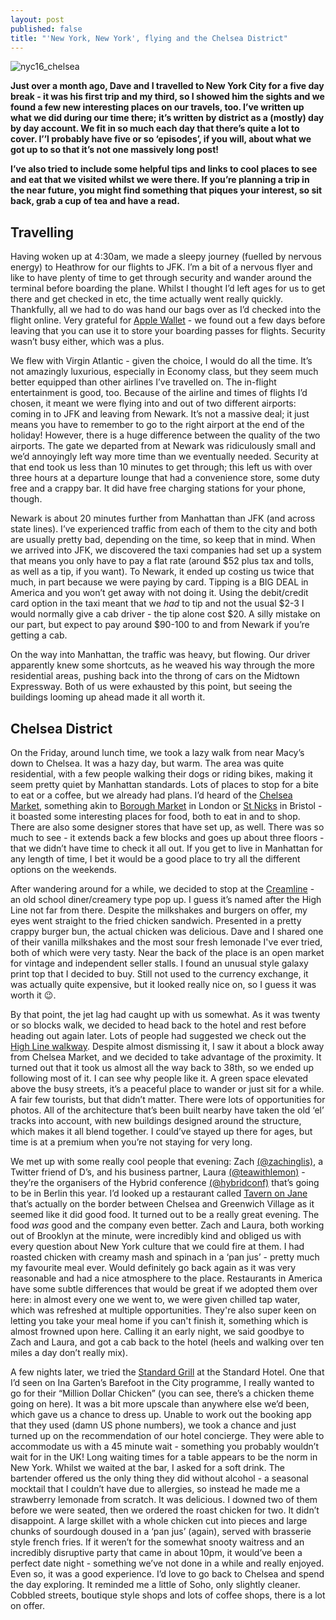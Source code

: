 ```yaml
---
layout: post
published: false
title: "'New York, New York', flying and the Chelsea District"
---
```


![nyc16_chelsea](https://jessgurr.github.io/images/nyc2016.jpg)

**Just over a month ago, Dave and I travelled to New York City for a five day break - it was his first trip and my third, so I showed him the sights and we found a few new interesting places on our travels, too. I’ve written up what we did during our time there; it’s written by district as a (mostly) day by day account. We fit in so much each day that there’s quite a lot to cover. I’’l probably have five or so ‘episodes’, if you will, about what we got up to so that it’s not one massively long post!** 

**I’ve also tried to include some helpful tips and links to cool places to see and eat that we visited whilst we were there. If you’re planning a trip in the near future, you might find something that piques your interest, so sit back, grab a cup of tea and have a read.**

<!--more-->

## Travelling

Having woken up at 4:30am, we made a sleepy journey (fuelled by nervous energy) to Heathrow for our flights to JFK. I’m a bit of a nervous flyer and like to have plenty of time to get through security and wander around the terminal before boarding the plane. Whilst I thought I’d left ages for us to get there and get checked in etc, the time actually went really quickly. Thankfully, all we had to do was hand our bags over as I’d checked into the flight online. Very grateful for [Apple Wallet](http://www.macworld.co.uk/how-to/apple/how-to-use-apple-wallet-passbook-pay-with-iphone-3616747/) - we found out a few days before leaving that you can use it to store your boarding passes for flights. Security wasn’t busy either, which was a plus.  

We flew with Virgin Atlantic - given the choice, I would do all the time. It’s not amazingly luxurious, especially in Economy class, but they seem much better equipped than other airlines I’ve travelled on. The in-flight entertainment is good, too. Because of the airline and times of flights I’d chosen, it meant we were flying into and out of two different airports: coming in to JFK and leaving from Newark. It’s not a massive deal; it just means you have to remember to go to the right airport at the end of the holiday! However, there is a huge difference between the quality of the two airports. The gate we departed from at Newark was ridiculously small and we’d annoyingly left way more time than we eventually needed. Security at that end took us less than 10 minutes to get through; this left us with over three hours at a departure lounge that had a convenience store, some duty free and a crappy bar. It did have free charging stations for your phone, though.

Newark is about 20 minutes further from Manhattan than JFK (and across state lines). I’ve experienced traffic from each of them to the city and both are usually pretty bad, depending on the time, so keep that in mind. When we arrived into JFK, we discovered the taxi companies had set up a system that means you only have to pay a flat rate (around $52 plus tax and tolls, as well as a tip, if you want). To Newark, it ended up costing us twice that much, in part because we were paying by card. Tipping is a BIG DEAL in America and you won’t get away with not doing it. Using the debit/credit card option in the taxi meant that we *had* to tip and not the usual $2-3 I would normally give a cab driver - the tip alone cost $20. A silly mistake on our part, but expect to pay around $90-100 to and from Newark if you’re getting a cab. 

On the way into Manhattan, the traffic was heavy, but flowing. Our driver apparently knew some shortcuts, as he weaved his way through the more residential areas, pushing back into the throng of cars on the Midtown Expressway. Both of us were exhausted by this point, but seeing the buildings looming up ahead made it all worth it. 


## Chelsea District

On the Friday, around lunch time, we took a lazy walk from near Macy’s down to Chelsea. It was a hazy day, but warm. The area was quite residential, with a few people walking their dogs or riding bikes, making it seem pretty quiet by Manhattan standards. Lots of places to stop for a bite to eat or a coffee, but we already had plans. I’d heard of the [Chelsea Market](http://www.chelseamarket.com/), something akin to [Borough Market](http://boroughmarket.org.uk/) in London or [St Nicks](http://www2.bristol.gov.uk/nav/st-nicholas-markets) in Bristol - it boasted some interesting places for food, both to eat in and to shop. There are also some designer stores that have set up, as well. There was so much to see - it extends back a few blocks and goes up about three floors - that we didn’t have time to check it all out. If you get to live in Manhattan for any length of time, I bet it would be a good place to try all the different options on the weekends.

After wandering around for a while, we decided to stop at the [Creamline](http://www.creamlinenyc.com/) - an old school diner/creamery type pop up. I guess it’s named after the High Line not far from there. Despite the milkshakes and burgers on offer, my eyes went straight to the fried chicken sandwich. Presented in a pretty crappy burger bun, the actual chicken was delicious. Dave and I shared one of their vanilla milkshakes and the most sour fresh lemonade I've ever tried, both of which were very tasty. Near the back of the place is an open market for vintage and independent seller stalls. I found an unusual style galaxy print top that I decided to buy. Still not used to the currency exchange, it was actually quite expensive, but it looked really nice on, so I guess it was worth it :wink:.

By that point, the jet lag had caught up with us somewhat. As it was twenty or so blocks walk, we decided to head back to the hotel and rest before heading out again later. Lots of people had suggested we check out the [High Line walkway](http://www.thehighline.org/). Despite almost dismissing it, I saw it about a block away from Chelsea Market, and we decided to take advantage of the proximity. It turned out that it took us almost all the way back to 38th, so we ended up following most of it. I can see why people like it. A green space elevated above the busy streets, it’s a peaceful place to wander or just sit for a while. A fair few tourists, but that didn’t matter. There were lots of opportunities for photos. All of the architecture that’s been built nearby have taken the old ‘el’ tracks into account, with new buildings designed around the structure, which makes it all blend together. I could’ve stayed up there for ages, but time is at a premium when you’re not staying for very long. 

We met up with some really cool people that evening: Zach [(@zachinglis)](https://twitter.com/zachinglis), a Twitter friend of D’s, and his business partner, Laura [(@teawithlemon)](https://twitter.com/teawithlemon) - they’re the organisers of the Hybrid conference [(@hybridconf)](http://www.twitter.com/hybridconf) that’s going to be in Berlin this year. I’d looked up a restaurant called [Tavern on Jane](http://tavernonjane.com/) that’s actually on the border between Chelsea and Greenwich Village as it seemed like it did good food. It turned out to be a really great evening. The food *was* good and the company even better. Zach and Laura, both working out of Brooklyn at the minute, were incredibly kind and obliged us with every question about New York culture that we could fire at them. I had roasted chicken with creamy mash and spinach in a ‘pan jus’ - pretty much my favourite meal ever. Would definitely go back again as it was very reasonable and had a nice atmosphere to the place. Restaurants in America have some subtle differences that would be great if we adopted them over here: in almost every one we went to, we were given chilled tap water, which was refreshed at multiple opportunities. They're also super keen on letting you take your meal home if you can't finish it, something which is almost frowned upon here. Calling it an early night, we said goodbye to Zach and Laura, and got a cab back to the hotel (heels and walking over ten miles a day don’t really mix). 

A few nights later, we tried the [Standard Grill](http://www.thestandardgrill.com/) at the Standard Hotel. One that I’d seen on Ina Garten’s Barefoot in the City programme, I really wanted to go for their “Million Dollar Chicken” (you can see, there’s a chicken theme going on here). It was a bit more upscale than anywhere else we’d been, which gave us a chance to dress up. Unable to work out the booking app that they used (damn US phone numbers), we took a chance and just turned up on the recommendation of our hotel concierge. They were able to accommodate us with a 45 minute wait - something you probably wouldn’t wait for in the UK! Long waiting times for a table appears to be the norm in New York. Whilst we waited at the bar, I asked for a soft drink. The bartender offered us the only thing they did without alcohol - a seasonal mocktail that I couldn’t have due to allergies, so instead he made me a strawberry lemonade from scratch. It was delicious. I downed two of them before we were seated, then we ordered the roast chicken for two. It didn’t disappoint. A large skillet with a whole chicken cut into pieces and large chunks of sourdough doused in a ‘pan jus’ (again), served with brasserie style french fries. If it weren’t for the somewhat snooty waitress and an incredibly disruptive party that came in about 10pm, it would’ve been a perfect date night - something we’ve not done in a while and really enjoyed. Even so, it was a good experience. I’d love to go back to Chelsea and spend the day exploring. It reminded me a little of Soho, only slightly cleaner. Cobbled streets, boutique style shops and lots of coffee shops, there is a lot on offer.
